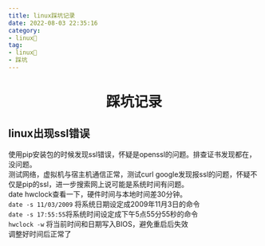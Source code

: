 ```yaml
---
title: linux踩坑记录
date: 2022-08-03 22:35:16
category:
- linux🐧
tag:
- linux🐧
- 踩坑
---
```


<!-- more -->
<div align="center"><h1><strong> 踩坑记录</strong></h1></div>


## linux出现ssl错误
使用pip安装包的时候发现ssl错误，怀疑是openssl的问题。排查证书发现都在，没问题。  
测试网络，虚拟机与宿主机通信正常，测试curl google发现报ssl的问题，怀疑不仅是pip的ssl，进一步搜索网上说可能是系统时间有问题。  
date hwclock查看一下，硬件时间与本地时间差30分钟。  
`date -s 11/03/2009` 将系统日期设定成2009年11月3日的命令  
`date -s 17:55:55`将系统时间设定成下午5点55分55秒的命令  
`hwclock -w` 将当前时间和日期写入BIOS，避免重启后失效  
调整好时间后正常了  
